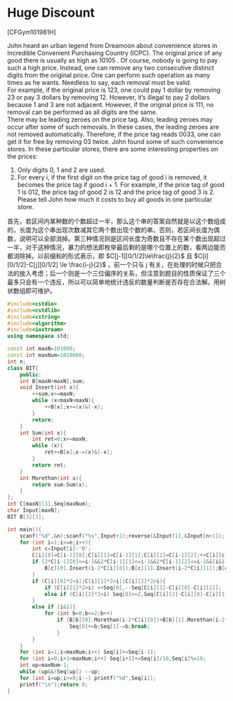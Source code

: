 # Huge Discount
[CFGym101981H]

John heard an urban legend from Dreamoon about convenience stores in Incredible Convenient Purchasing Country (ICPC). The original price of any good there is usually as high as 10105 . Of course, nobody is going to pay such a high price. Instead, one can remove any two consecutive distinct digits from the original price. One can perform such operation as many times as he wants. Needless to say, each removal must be valid.  
For example, if the original price is 123, one could pay 1 dollar by removing 23 or pay 3 dollars by removing 12. However, it’s illegal to pay 2 dollars because 1 and 3 are not adjacent. However, if the original price is 111, no removal can be performed as all digits are the same.  
There may be leading zeroes on the price tag. Also, leading zeroes may occur after some of such removals. In these cases, the leading zeroes are not removed automatically. Therefore, if the price tag reads 0033, one can get it for free by removing 03 twice. John found some of such convenience stores. In these particular stores, there are some interesting properties on the prices:  
1. Only digits 0, 1 and 2 are used.  
2. For every i, if the first digit on the price tag of good i is removed, it becomes the price tag if good i + 1. For example, if the price tag of good 1 is 012, the price tag of good 2 is 12 and the price tag of good 3 is 2.  
Please tell John how much it costs to buy all goods in one particular store.

首先，若区间内某种数的个数超过一半，那么这个串的答案自然就是以这个数组成的，长度为这个串出现次数减其它两个数出现个数的串。否则，若区间长度为偶数，说明可以全部消掉。第三种情况则是区间长度为奇数且不存在某个数出现超过一半，对于这种情况，暴力的想法即枚举最后剩的是哪个位置上的数，看两边能否都消除掉。以前缀和的形式表示，即 $C[j-1][0/1/2]\le\frac{j}{2}$ 且 $C[i][0/1/2]-C[j][0/1/2] \le \frac{i-j}{2}$ ，前一个只与  j 有关，在处理的时候只把合法的放入考虑；后一个则是一个三位偏序的关系，但注意到题目的性质保证了三个最多只会有一个违反，所以可以简单地统计违反的数量判断是否存在合法解。用树状数组即可维护。

```cpp
#include<cstdio>
#include<cstdlib>
#include<cstring>
#include<algorithm>
#include<iostream>
using namespace std;

const int maxN=101000;
const int maxNum=1010000;
int n;
class BIT{
    public:
    int B[maxN+maxN],sum;
    void Insert(int x){
        ++sum;x+=maxN;
        while (x<maxN+maxN){
            ++B[x];x+=(x)&(-x);
        }
        return;
    }
    int Sum(int x){
        int ret=0;x+=maxN;
        while (x){
            ret+=B[x];x-=(x)&(-x);
        }
        return ret;
    }
    int Morethan(int x){
        return sum-Sum(x);
    }
};
int C[maxN][3],Seq[maxNum];
char Input[maxN];
BIT B[3][3];

int main(){
    scanf("%d",&n);scanf("%s",Input+1);reverse(&Input[1],&Input[n+1]);
    for (int i=1;i<=n;i++){
        int c=Input[i]-'0';
        C[i][0]=C[i-1][0];C[i][1]=C[i-1][1];C[i][2]=C[i-1][2];++C[i][c];
        if (2*C[i-1][0]<=i-1&&2*C[i-1][1]<=i-1&&2*C[i-1][2]<=i-1&&(i&1)){
            B[c][0].Insert(i-2*C[i][0]);B[c][1].Insert(i-2*C[i][1]);B[c][2].Insert(i-2*C[i][2]);
        }
        if (C[i][0]*2>i||C[i][1]*2>i||C[i][2]*2>i){
            if (C[i][1]*2>i) ++Seq[0],--Seq[C[i][1]-C[i][0]-C[i][2]];
            else if (C[i][2]*2>i) Seq[0]+=2,Seq[C[i][2]-C[i][0]-C[i][1]]-=2;
        }
        else if (i&1){
            for (int b=0;b<=2;b++)
                if (B[b][0].Morethan(i-2*C[i][0])+B[b][1].Morethan(i-2*C[i][1])+B[b][2].Morethan(i-2*C[i][2])<B[b][0].sum){
                    Seq[0]+=b;Seq[1]-=b;break;
                }
        }
    }
    for (int i=1;i<maxNum;i++) Seq[i]+=Seq[i-1];
    for (int i=0;i+1<maxNum;i++) Seq[i+1]+=Seq[i]/10,Seq[i]%=10;
    int up=maxNum-1;
    while (up&&!Seq[up]) --up;
    for (int i=up;i>=0;i--) printf("%d",Seq[i]);
    printf("\n");return 0;
}
```